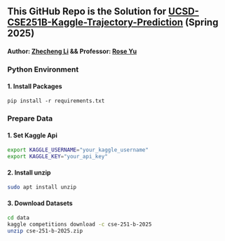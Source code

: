 ## This GitHub Repo is the Solution for [UCSD-CSE251B-Kaggle-Trajectory-Prediction](https://www.kaggle.com/competitions/cse-251-b-2025) (Spring 2025)

#### Author: [Zhecheng Li](https://github.com/Lizhecheng02) && Professor: [Rose Yu](https://roseyu.com/)

### Python Environment

#### 1. Install Packages

```b
pip install -r requirements.txt
```

### Prepare Data

#### 1. Set Kaggle Api

```bash
export KAGGLE_USERNAME="your_kaggle_username"
export KAGGLE_KEY="your_api_key"
```

#### 2. Install unzip

```bash
sudo apt install unzip
```

#### 3. Download Datasets
```bash
cd data
kaggle competitions download -c cse-251-b-2025
unzip cse-251-b-2025.zip
```